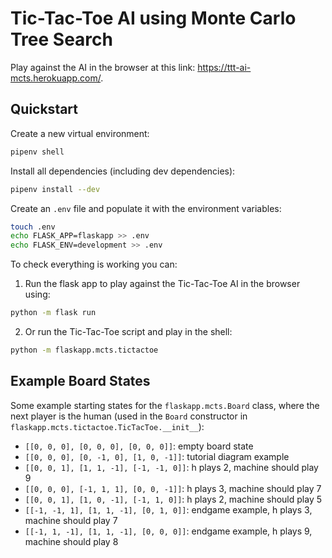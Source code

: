 # Tic-Tac-Toe AI using Monte Carlo Tree Search

Play against the AI in the browser at this link: https://ttt-ai-mcts.herokuapp.com/.
## Quickstart

Create a new virtual environment:

```bash
pipenv shell
```

Install all dependencies (including dev dependencies):

```bash
pipenv install --dev
```

Create an `.env` file and populate it with the environment variables:

```bash
touch .env
echo FLASK_APP=flaskapp >> .env
echo FLASK_ENV=development >> .env
```

To check everything is working you can:


1. Run the flask app to play against the Tic-Tac-Toe AI in the browser using:

```bash
python -m flask run
```

2. Or run the Tic-Tac-Toe script and play in the shell:

```bash
python -m flaskapp.mcts.tictactoe
```

## Example Board States

Some example starting states for the `flaskapp.mcts.Board` class, where the next player is the human (used in the `Board` constructor in `flaskapp.mcts.tictactoe.TicTacToe.__init__`):

- `[[0, 0, 0], [0, 0, 0], [0, 0, 0]]`: empty board state
- `[[0, 0, 0], [0, -1, 0], [1, 0, -1]]`: tutorial diagram example
- `[[0, 0, 1], [1, 1, -1], [-1, -1, 0]]`: h plays 2, machine should play 9
- `[[0, 0, 0], [-1, 1, 1], [0, 0, -1]]`: h plays 3, machine should play 7
- `[[0, 0, 1], [1, 0, -1], [-1, 1, 0]]`: h plays 2, machine should play 5
- `[[-1, -1, 1], [1, 1, -1], [0, 1, 0]]`: endgame example, h plays 3, machine should play 7
- `[[-1, 1, -1], [1, 1, -1], [0, 0, 0]]`: endgame example, h plays 9, machine should play 8

